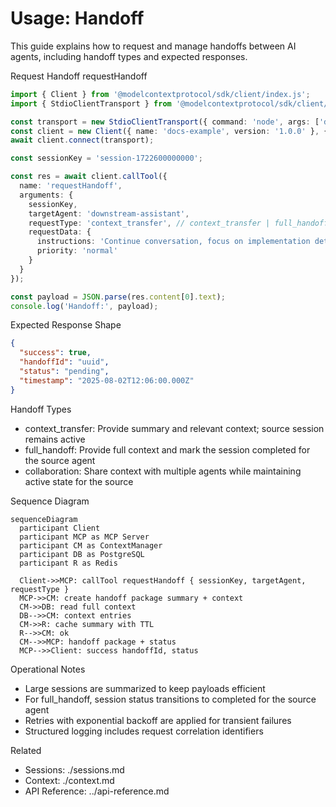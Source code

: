 # Usage: Handoff

This guide explains how to request and manage handoffs between AI agents, including handoff types and expected responses.

Request Handoff requestHandoff
```ts
import { Client } from '@modelcontextprotocol/sdk/client/index.js';
import { StdioClientTransport } from '@modelcontextprotocol/sdk/client/stdio.js';

const transport = new StdioClientTransport({ command: 'node', args: ['dist/server.js'] });
const client = new Client({ name: 'docs-example', version: '1.0.0' }, { capabilities: {} });
await client.connect(transport);

const sessionKey = 'session-1722600000000';

const res = await client.callTool({
  name: 'requestHandoff',
  arguments: {
    sessionKey,
    targetAgent: 'downstream-assistant',
    requestType: 'context_transfer', // context_transfer | full_handoff | collaboration
    requestData: {
      instructions: 'Continue conversation, focus on implementation details',
      priority: 'normal'
    }
  }
});

const payload = JSON.parse(res.content[0].text);
console.log('Handoff:', payload);
```

Expected Response Shape
```json
{
  "success": true,
  "handoffId": "uuid",
  "status": "pending",
  "timestamp": "2025-08-02T12:06:00.000Z"
}
```

Handoff Types
- context_transfer: Provide summary and relevant context; source session remains active
- full_handoff: Provide full context and mark the session completed for the source agent
- collaboration: Share context with multiple agents while maintaining active state for the source

Sequence Diagram
```mermaid
sequenceDiagram
  participant Client
  participant MCP as MCP Server
  participant CM as ContextManager
  participant DB as PostgreSQL
  participant R as Redis

  Client->>MCP: callTool requestHandoff { sessionKey, targetAgent, requestType }
  MCP->>CM: create handoff package summary + context
  CM->>DB: read full context
  DB-->>CM: context entries
  CM->>R: cache summary with TTL
  R-->>CM: ok
  CM-->>MCP: handoff package + status
  MCP-->>Client: success handoffId, status
```

Operational Notes
- Large sessions are summarized to keep payloads efficient
- For full_handoff, session status transitions to completed for the source agent
- Retries with exponential backoff are applied for transient failures
- Structured logging includes request correlation identifiers

Related
- Sessions: ./sessions.md
- Context: ./context.md
- API Reference: ../api-reference.md